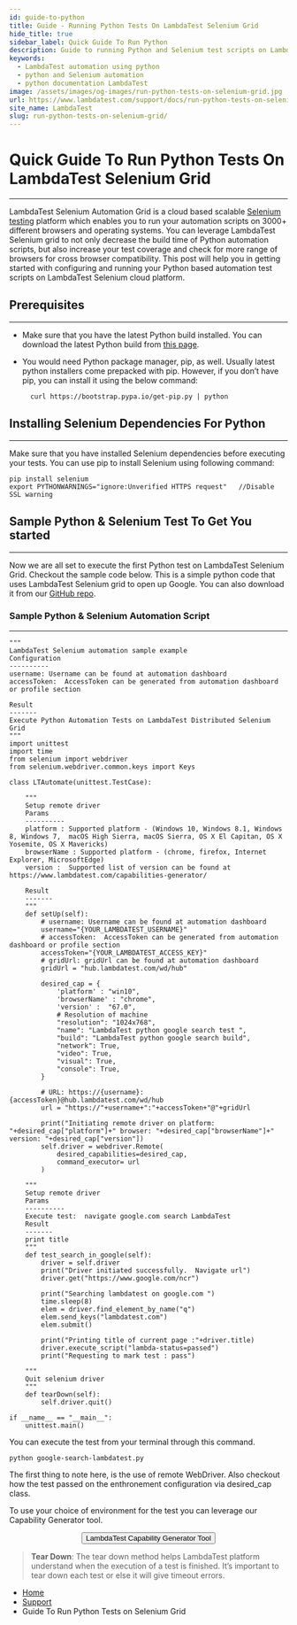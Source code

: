 ```yaml
---
id: guide-to-python
title: Guide - Running Python Tests On LambdaTest Selenium Grid
hide_title: true
sidebar_label: Quick Guide To Run Python
description: Guide to running Python and Selenium test scripts on LambdaTest Selenium automation grid online. Automated cross browser testing online using Selenium and Python on 3000+ browsers on cloud
keywords:
  - LambdaTest automation using python
  - python and Selenium automation
  - python documentation LambdaTest
image: /assets/images/og-images/run-python-tests-on-selenium-grid.jpg
url: https://www.lambdatest.com/support/docs/run-python-tests-on-selenium-grid/
site_name: LambdaTest
slug: run-python-tests-on-selenium-grid/
---
```


<script type="application/ld+json"
      dangerouslySetInnerHTML={{ __html: JSON.stringify({
       "@context": "https://schema.org",
        "@type": "BreadcrumbList",
        "itemListElement": [{
          "@type": "ListItem",
          "position": 1,
          "name": "LambdaTest",
          "item": "https://www.lambdatest.com"
        },{
          "@type": "ListItem",
          "position": 2,
          "name": "Support",
          "item": "https://www.lambdatest.com/support/docs/"
        },{
          "@type": "ListItem",
          "position": 3,
          "name": "Run Python Tests",
          "item": "https://www.lambdatest.com/support/docs/run-python-tests-on-selenium-grid/"
        }]
      })
    }}
></script>

# Quick Guide To Run Python Tests On LambdaTest Selenium Grid
* * *

LambdaTest Selenium Automation Grid is a cloud based scalable [Selenium testing](https://www.lambdatest.com/selenium-automation) platform which enables you to run your automation scripts on 3000+ different browsers and operating systems. You can leverage LambdaTest Selenium grid to not only decrease the build time of Python automation scripts, but also increase your test coverage and check for more range of browsers for cross browser compatibility. This post will help you in getting started with configuring and running your Python based automation test scripts on LambdaTest Selenium cloud platform.

## Prerequisites
***

- Make sure that you have the latest Python build installed. You can download the latest Python build from [this page](https://www.python.org/downloads/).

- You would need Python package manager, pip, as well. Usually latest python installers come prepacked with pip. However, if you don’t have pip, you can install it using the below command:

        curl https://bootstrap.pypa.io/get-pip.py | python

## Installing Selenium Dependencies For Python
***

Make sure that you have installed Selenium dependencies before executing your tests. You can use pip to install Selenium using following command:

    pip install selenium
    export PYTHONWARNINGS="ignore:Unverified HTTPS request"   //Disable SSL warning

## Sample Python & Selenium Test To Get You started
***

Now we are all set to execute the first Python test on LambdaTest Selenium Grid. Checkout the sample code below. This is a simple python code that uses LambdaTest Selenium grid to open up Google. You can also download it from our [GitHub repo](https://github.com/LambdaTest/python-selenium-sample).

### Sample Python & Selenium Automation Script
***
```
"""
LambdaTest Selenium automation sample example
Configuration
----------
username: Username can be found at automation dashboard
accessToken:  AccessToken can be generated from automation dashboard or profile section
 
Result
-------
Execute Python Automation Tests on LambdaTest Distributed Selenium Grid
"""
import unittest
import time
from selenium import webdriver
from selenium.webdriver.common.keys import Keys
 
class LTAutomate(unittest.TestCase):
 
    """
    Setup remote driver
    Params
    ----------
    platform : Supported platform - (Windows 10, Windows 8.1, Windows 8, Windows 7,  macOS High Sierra, macOS Sierra, OS X El Capitan, OS X Yosemite, OS X Mavericks)
    browserName : Supported platform - (chrome, firefox, Internet Explorer, MicrosoftEdge)
    version :  Supported list of version can be found at https://www.lambdatest.com/capabilities-generator/
 
    Result
    -------
    """
    def setUp(self):
        # username: Username can be found at automation dashboard
        username="{YOUR_LAMBDATEST_USERNAME}" 
        # accessToken:  AccessToken can be generated from automation dashboard or profile section
        accessToken="{YOUR_LAMBDATEST_ACCESS_KEY}"
        # gridUrl: gridUrl can be found at automation dashboard
        gridUrl = "hub.lambdatest.com/wd/hub"
         
        desired_cap = {
            'platform' : "win10",
            'browserName' : "chrome",
            'version' :  "67.0",
            # Resolution of machine
            "resolution": "1024x768",
            "name": "LambdaTest python google search test ",
            "build": "LambdaTest python google search build",
            "network": True,
            "video": True,
            "visual": True,
            "console": True,
        }
 
        # URL: https://{username}:{accessToken}@hub.lambdatest.com/wd/hub
        url = "https://"+username+":"+accessToken+"@"+gridUrl
         
        print("Initiating remote driver on platform: "+desired_cap["platform"]+" browser: "+desired_cap["browserName"]+" version: "+desired_cap["version"])
        self.driver = webdriver.Remote(
            desired_capabilities=desired_cap,
            command_executor= url
        )
 
    """
    Setup remote driver
    Params
    ----------
    Execute test:  navigate google.com search LambdaTest
    Result
    -------
    print title
    """
    def test_search_in_google(self):
        driver = self.driver
        print("Driver initiated successfully.  Navigate url")
        driver.get("https://www.google.com/ncr")
 
        print("Searching lambdatest on google.com ")
        time.sleep(8)
        elem = driver.find_element_by_name("q")
        elem.send_keys("lambdatest.com")
        elem.submit()
 
        print("Printing title of current page :"+driver.title)
        driver.execute_script("lambda-status=passed")
        print("Requesting to mark test : pass")
 
    """
    Quit selenium driver
    """
    def tearDown(self):
        self.driver.quit()
 
if __name__ == "__main__":
    unittest.main()

```

You can execute the test from your terminal through this command.

    python google-search-lambdatest.py

The first thing to note here, is the use of remote WebDriver. Also checkout how the test passed on the enthronement configuration via desired_cap class.

To use your choice of environment for the test you can leverage our Capability Generator tool.

<center><a href="https://www.lambdatest.com/capabilities-generator/"><button name="button">LambdaTest Capability Generator Tool</button></a></center>

> **Tear Down**: The tear down method helps LambdaTest platform understand when the execution of a test is finished. It’s important to tear down each test or else it will give timeout errors.

<nav aria-label="breadcrumbs">
  <ul className="breadcrumbs">
    <li className="breadcrumbs__item">
      <a className="breadcrumbs__link" href="https://www.lambdatest.com">Home</a>
    </li>
    <li className="breadcrumbs__item">
      <a className="breadcrumbs__link" href="/support/docs/">Support</a>
    </li>
    <li className="breadcrumbs__item breadcrumbs__item--active">
      <span className="breadcrumbs__link">Guide To Run Python Tests on Selenium Grid</span>
    </li>
  </ul>
</nav>